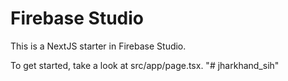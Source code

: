 # Firebase Studio

This is a NextJS starter in Firebase Studio.

To get started, take a look at src/app/page.tsx.
"# jharkhand_sih" 
